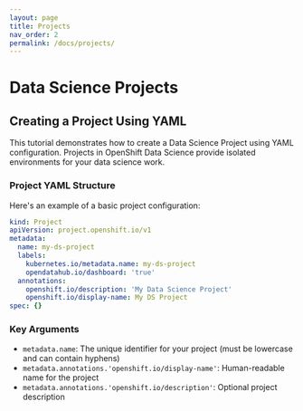 ```yaml
---
layout: page
title: Projects
nav_order: 2
permalink: /docs/projects/
---
```


# Data Science Projects

## Creating a Project Using YAML

This tutorial demonstrates how to create a Data Science Project using YAML configuration. Projects in OpenShift Data Science provide isolated environments for your data science work.

### Project YAML Structure

Here's an example of a basic project configuration:

```yaml
kind: Project
apiVersion: project.openshift.io/v1
metadata:
  name: my-ds-project
  labels:
    kubernetes.io/metadata.name: my-ds-project
    opendatahub.io/dashboard: 'true'
  annotations:
    openshift.io/description: 'My Data Science Project'
    openshift.io/display-name: My DS Project
spec: {}
```

### Key Arguments

- `metadata.name`: The unique identifier for your project (must be lowercase and can contain hyphens)
- `metadata.annotations.'openshift.io/display-name'`: Human-readable name for the project
- `metadata.annotations.'openshift.io/description'`: Optional project description

